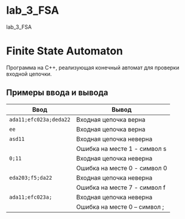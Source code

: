 # lab_3_FSA
lab_3_FSA

# Finite State Automaton

Программа на C++, реализующая конечный автомат для проверки входной цепочки.

## Примеры ввода и вывода

| Ввод                          | Вывод                                      |
|-------------------------------|--------------------------------------------|
| `ada11;efc023a;deda22`        |Входная цепочка верна                       |
| `ee`                          |Входная цепочка верна                       |
| `asd11`                       |Входная цепочка неверна                     |
|                               |  Ошибка на месте 1 - символ s              |
| `0;11`                        |Входная цепочка неверна                     |
|                               |  Ошибка на месте 0 - символ 0              |
| `eda203;f5;da22`              |Входная цепочка неверна                     |
|                               |  Ошибка на месте 7 - символ f              |
| `ada11;efc023a;`              |Входная цепочка неверна                     |
|                               |  Ошибка на месте 0 – символ ;              |

